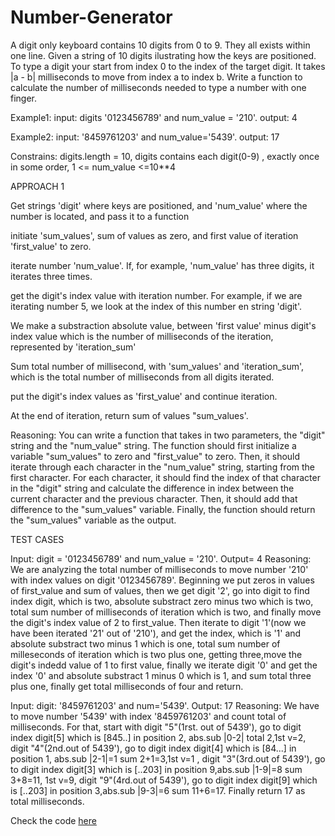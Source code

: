 # Number-Generator
A digit only keyboard contains 10 digits from 0 to 9. They all exists within one line. Given a string of 10 digits ilustrating how the keys are positioned. To type a digit your start from index 0 to the index of the target digit. It takes |a - b| milliseconds to move from index a to index b. Write a function to calculate the number of milliseconds needed to type a number with one finger.

Example1: input: digits '0123456789' and num_value = '210'. output: 4

Example2: input: '8459761203' and num_value='5439'. output: 17

Constrains: digits.length = 10, digits contains each digit(0-9) , exactly once in some order, 1 <= num_value <=10**4

APPROACH 1

Get strings 'digit' where keys are positioned, and 'num_value' where the number is located, and pass it to a function

initiate 'sum_values', sum of values as zero, and first value of iteration 'first_value' to zero.

iterate number 'num_value'. If, for example, 'num_value' has three digits, it iterates three times.

get the digit's index value with iteration number. For example, if we are iterating number 5, we look at the index of this number en string 'digit'.

We make a substraction absolute value, between 'first value' minus digit's index value which is the number of milliseconds of the iteration, represented by 'iteration_sum'

Sum total number of millisecond, with 'sum_values' and 'iteration_sum', which is the total number of milliseconds from all digits iterated.

put the digit's index values as 'first_value' and continue iteration.

At the end of iteration, return sum of values "sum_values'.

Reasoning: You can write a function that takes in two parameters, the "digit" string and the "num_value" string. The function should first initialize a variable "sum_values" to zero and "first_value" to zero. Then, it should iterate through each character in the "num_value" string, starting from the first character. For each character, it should find the index of that character in the "digit" string and calculate the difference in index between the current character and the previous character. Then, it should add that difference to the "sum_values" variable. Finally, the function should return the "sum_values" variable as the output.

TEST CASES

Input: digit = '0123456789' and num_value = '210'. Output= 4
Reasoning: We are analyzing the total number of milliseconds to move number '210' with index values on digit '0123456789'. Beginning we put zeros in values of first_value and sum of values, then we get digit '2', go into digit to find index digit, which is two, absolute substract zero minus two which is two, total sum number of milliseconds of iteration which is two, and finally move the digit's index value of 2 to first_value. Then iterate to digit '1'(now we have been iterated '21' out of '210'), and get the index, which is '1' and absolute substract two minus 1 which is one, total sum number of milleseconds of iteration which is two plus one, getting three,move the digit's indedd value of 1 to first value, finally we iterate digit '0' and get the index '0' and absolute substract 1 minus 0 which is 1, and sum total three plus one, finally get total milliseconds of four and return.

Input: digit: '8459761203' and num='5439'. Output: 17
Reasoning: We have to move number '5439' with index '8459761203' and count total of milliseconds. For that, start with digit "5"(1rst. out of 5439'), go to digit index digit[5] which is [845..] in position 2, abs.sub |0-2| total 2,1st v=2, digit "4"(2nd.out of 5439'), go to digit index digit[4] which is [84...] in position 1, abs.sub |2-1|=1 sum 2+1=3,1st v=1 , digit "3"(3rd.out of 5439'), go to digit index digit[3] which is [..203] in position 9,abs.sub |1-9|=8 sum 3+8=11, 1st v=9, digit "9"(4rd.out of 5439'), go to digit index digit[9] which is [..203] in position 3,abs.sub |9-3|=6 sum 11+6=17. Finally return 17 as total milliseconds.

Check the code [here](code)
